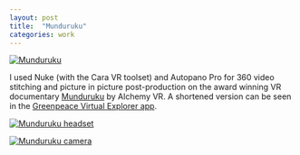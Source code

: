 ```yaml
---
layout: post
title:  "Munduruku"
categories: work
---
```


<a href="{{site.url}}/work/2017/01/01/munduruku.html"><img src="{{site.url}}/assets/img/Munduruku.jpg" alt="Munduruku" /></a>

I used Nuke (with the Cara VR toolset) and Autopano Pro for 360 video stitching and picture in picture post-production on the award winning VR documentary <a href="https://alchemyimmersive.com/productions/munduruku/" target="blank">Munduruku</a> by Alchemy VR.
A shortened version can be seen in the <a href="https://itunes.apple.com/gb/app/greenpeace-virtual-explorer/id1205140763?mt=8" target="blank">Greenpeace Virtual Explorer app</a>.


<a href="{{site.url}}/work/2017/01/01/munduruku.html"><img src="{{site.url}}/assets/img/MundurukuHeadset.jpg" alt="Munduruku headset" /></a>

<a href="{{site.url}}/work/2017/01/01/munduruku.html"><img src="{{site.url}}/assets/img/MundurukuCamera.jpg" alt="Munduruku camera" /></a>